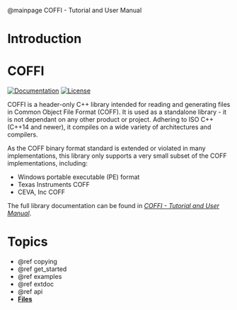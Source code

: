 @mainpage COFFI - Tutorial and User Manual
<!-- This file is generated from mainpage.m_o_d by the script conf.py, DO NOT MODIFY! -->
<!-- This file is transformed into a *.md file by the conf.py script -->


# Introduction

# COFFI

[![Documentation](https://readthedocs.org/projects/coffi/badge)](https://coffi.readthedocs.io/en/latest)
[![License](https://img.shields.io/github/license/serge1/COFFI)](https://github.com/serge1/COFFI/blob/master/LICENSE.txt)

COFFI is a header-only C++ library intended for reading and generating files in Common Object File Format (COFF).
It is used as a standalone library - it is not dependant on any other product or project.
Adhering to ISO C++ (C++14 and newer), it compiles on a wide variety of architectures and compilers.

As the COFF binary format standard is extended or violated in many implementations,
this library only supports a very small subset of the COFF implementations, including:

- Windows portable executable (PE) format
- Texas Instruments COFF
- CEVA, Inc COFF

The full library documentation can be found in *[COFFI - Tutorial and User Manual](https://coffi.readthedocs.io/)*.



# Topics

  - @ref copying
  - @ref get_started
  - @ref examples
  - @ref extdoc
  - @ref api
  - [**Files**](files.html)
